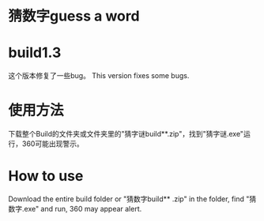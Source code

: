 # 猜数字guess a word
# build1.3
这个版本修复了一些bug。
This version fixes some bugs.
# 使用方法
下载整个Build的文件夹或文件夹里的"猜字谜build**.zip"，找到"猜字谜.exe"运行，360可能出现警示。
# How to use
Download the entire build folder or "猜数字build** .zip" in the folder, find "猜数字.exe" and run, 360 may appear alert.

